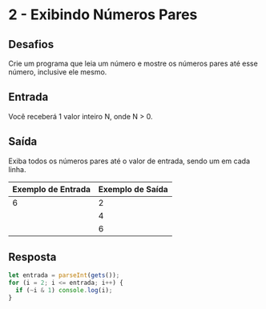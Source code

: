 # 2 - Exibindo Números Pares

## Desafios

Crie um programa que leia um número e mostre os números pares até esse número, inclusive ele mesmo.

## Entrada

Você receberá 1 valor inteiro N, onde N > 0.

## Saída

Exiba todos os números pares até o valor de entrada, sendo um em cada linha.

| Exemplo de Entrada | Exemplo de Saída |
| ------------------ | ---------------- |
| 6                  | 2                |
|                    | 4                |
|                    | 6                |

## Resposta

```javascript
let entrada = parseInt(gets());
for (i = 2; i <= entrada; i++) {
  if (~i & 1) console.log(i);
}
```
